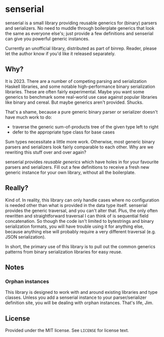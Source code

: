 [hackage-flatparse]: https://hackage.haskell.org/package/flatparse
[hackage-megaparsec]: https://hackage.haskell.org/package/megaparsec

# senserial
senserial is a small library providing reusable generics for (binary) parsers
and serializers. No need to muddle through boilerplate generics that look the
same as everyone else's; just provide a few definitions and senserial can give
you powerful generic instances.

Currently an unofficial library, distributed as part of binrep. Reader, please
let the author know if you'd like it released separately.

## Why?
It is 2023. There are a number of competing parsing and serialization Haskell
libraries, and some notable high-performance binary serialization libraries.
These are often fairly experimental. Maybe you want some generics to benchmark
some real-world use case against popular libraries like binary and cereal. But
maybe generics aren't provided. Shucks.

That's a shame, because a pure generic binary parser or serializer doesn't have
much work to do:

  * traverse the generic sum-of-products tree of the given type left to right
  * defer to the appropriate type class for base cases

Sum types necessitate a little more work. Otherwise, most generic binary parsers
and serializers look fairly comparable to each other. Why are we rewriting this
stuff over and over again?

senserial provides *reusable generics* which have holes in for your favourite
parsers and serializers. Fill out a few definitions to receive a fresh new
generic instance for your own library, without all the boilerplate.

## Really?
Kind of. In reality, this library can only handle cases where no configuration
is needed other than what is provided in the data type itself. senserial
provides the generic traversal, and you can't alter that. Plus, the only
often rewritten and straightforward traversal I can think of is sequential field
concatenation. So though the code isn't limited to bytestrings and binary
serialization formats, you will have trouble using it for anything else, because
anything else will probably require a very different traversal (e.g. JSON
serialization).

In short, the primary use of this library is to pull out the common generics
patterns from binary serialization libraries for easy reuse.

## Notes
### Orphan instances
This library is designed to work with and around existing libraries and type
classes. Unless you add a senserial instance to your parser/serializer
definition site, you will be dealing with orphan instances. That's life, Jim.

## License
Provided under the MIT license. See `LICENSE` for license text.
